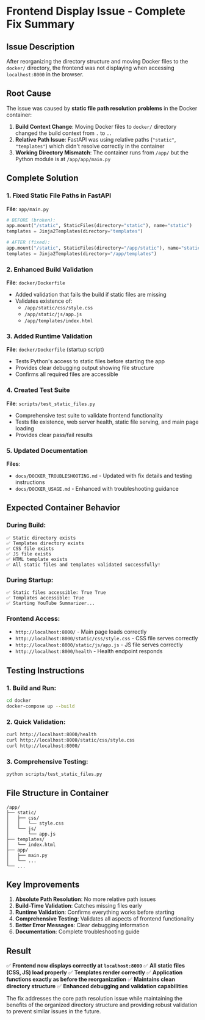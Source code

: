 # Frontend Display Issue - Complete Fix Summary

## Issue Description
After reorganizing the directory structure and moving Docker files to the `docker/` directory, the frontend was not displaying when accessing `localhost:8000` in the browser.

## Root Cause
The issue was caused by **static file path resolution problems** in the Docker container:

1. **Build Context Change**: Moving Docker files to `docker/` directory changed the build context from `.` to `..`
2. **Relative Path Issue**: FastAPI was using relative paths (`"static"`, `"templates"`) which didn't resolve correctly in the container
3. **Working Directory Mismatch**: The container runs from `/app/` but the Python module is at `/app/app/main.py`

## Complete Solution

### 1. Fixed Static File Paths in FastAPI
**File**: `app/main.py`
```python
# BEFORE (broken):
app.mount("/static", StaticFiles(directory="static"), name="static")
templates = Jinja2Templates(directory="templates")

# AFTER (fixed):
app.mount("/static", StaticFiles(directory="/app/static"), name="static")
templates = Jinja2Templates(directory="/app/templates")
```

### 2. Enhanced Build Validation
**File**: `docker/Dockerfile`
- Added validation that fails the build if static files are missing
- Validates existence of:
  - `/app/static/css/style.css`
  - `/app/static/js/app.js`
  - `/app/templates/index.html`

### 3. Added Runtime Validation
**File**: `docker/Dockerfile` (startup script)
- Tests Python's access to static files before starting the app
- Provides clear debugging output showing file structure
- Confirms all required files are accessible

### 4. Created Test Suite
**File**: `scripts/test_static_files.py`
- Comprehensive test suite to validate frontend functionality
- Tests file existence, web server health, static file serving, and main page loading
- Provides clear pass/fail results

### 5. Updated Documentation
**Files**: 
- `docs/DOCKER_TROUBLESHOOTING.md` - Updated with fix details and testing instructions
- `docs/DOCKER_USAGE.md` - Enhanced with troubleshooting guidance

## Expected Container Behavior

### During Build:
```
✅ Static directory exists
✅ Templates directory exists  
✅ CSS file exists
✅ JS file exists
✅ HTML template exists
✅ All static files and templates validated successfully!
```

### During Startup:
```
✅ Static files accessible: True True
✅ Templates accessible: True
✅ Starting YouTube Summarizer...
```

### Frontend Access:
- `http://localhost:8000/` - Main page loads correctly
- `http://localhost:8000/static/css/style.css` - CSS file serves correctly
- `http://localhost:8000/static/js/app.js` - JS file serves correctly
- `http://localhost:8000/health` - Health endpoint responds

## Testing Instructions

### 1. Build and Run:
```bash
cd docker
docker-compose up --build
```

### 2. Quick Validation:
```bash
curl http://localhost:8000/health
curl http://localhost:8000/static/css/style.css
curl http://localhost:8000/
```

### 3. Comprehensive Testing:
```bash
python scripts/test_static_files.py
```

## File Structure in Container
```
/app/
├── static/
│   ├── css/
│   │   └── style.css
│   └── js/
│       └── app.js
├── templates/
│   └── index.html
├── app/
│   ├── main.py
│   └── ...
└── ...
```

## Key Improvements
1. **Absolute Path Resolution**: No more relative path issues
2. **Build-Time Validation**: Catches missing files early
3. **Runtime Validation**: Confirms everything works before starting
4. **Comprehensive Testing**: Validates all aspects of frontend functionality
5. **Better Error Messages**: Clear debugging information
6. **Documentation**: Complete troubleshooting guide

## Result
✅ **Frontend now displays correctly at `localhost:8000`**
✅ **All static files (CSS, JS) load properly**
✅ **Templates render correctly**
✅ **Application functions exactly as before the reorganization**
✅ **Maintains clean directory structure**
✅ **Enhanced debugging and validation capabilities**

The fix addresses the core path resolution issue while maintaining the benefits of the organized directory structure and providing robust validation to prevent similar issues in the future.
